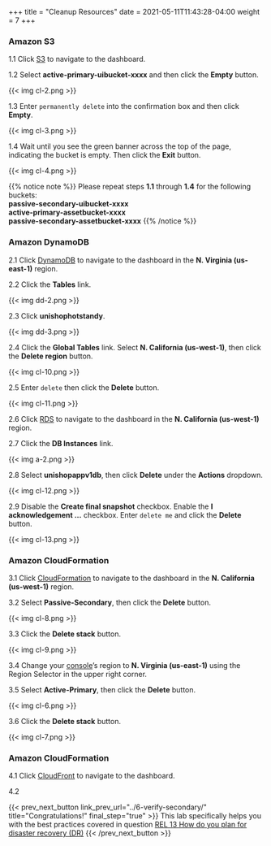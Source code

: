+++
title = "Cleanup Resources"
date =  2021-05-11T11:43:28-04:00
weight = 7
+++

### Amazon S3

1.1 Click [S3](https://us-east-1.console.aws.amazon.com/s3/home?region=us-east-1#/) to navigate to the dashboard.

1.2 Select **active-primary-uibucket-xxxx** and then click the **Empty** button.

{{< img cl-2.png >}}

1.3 Enter `permanently delete` into the confirmation box and then click **Empty**.

{{< img cl-3.png >}}

1.4 Wait until you see the green banner across the top of the page, indicating the bucket is empty. Then click the **Exit** button.

{{< img cl-4.png >}}

{{% notice note %}}
Please repeat steps **1.1** through **1.4** for the following buckets:</br>
**passive-secondary-uibucket-xxxx**</br>
**active-primary-assetbucket-xxxx**</br>
**passive-secondary-assetbucket-xxxx**
{{% /notice %}}

### Amazon DynamoDB 

2.1 Click [DynamoDB](https://us-east-1.console.aws.amazon.com/dynamodb/home?region=us-east-1#/) to navigate to the dashboard in the **N. Virginia (us-east-1)** region.

2.2 Click the **Tables** link.

{{< img dd-2.png >}}

2.3 Click **unishophotstandy**.

{{< img dd-3.png >}}

2.4 Click the **Global Tables** link.  Select **N. California (us-west-1)**, then click the **Delete region** button.

{{< img cl-10.png >}}

2.5 Enter `delete` then click the **Delete** button.

{{< img cl-11.png >}}

2.6 Click [RDS](https://us-west-1.console.aws.amazon.com/rds/home?region=us-west-1#/) to navigate to the dashboard in the **N. California (us-west-1)** region.

2.7 Click the **DB Instances** link.

{{< img a-2.png >}}

2.8  Select **unishopappv1db**, then click **Delete** under the **Actions** dropdown.

{{< img cl-12.png >}}

2.9  Disable the **Create final snapshot** checkbox. Enable the **I acknowledgement ...** checkbox.  Enter `delete me` and click the **Delete** button.

{{< img cl-13.png >}}

### Amazon CloudFormation

3.1 Click [CloudFormation](https://us-west-1.console.aws.amazon.com/cloudformation/home?region=us-west-1#/) to navigate to the dashboard in the **N. California (us-west-1)** region.

3.2 Select **Passive-Secondary**, then click the **Delete** button.

{{< img cl-8.png >}}

3.3 Click the **Delete stack** button.

{{< img cl-9.png >}}

3.4 Change your [console](https://us-east-1.console.aws.amazon.com/console)’s region to **N. Virginia (us-east-1)** using the Region Selector in the upper right corner.

3.5 Select **Active-Primary**, then click the **Delete** button.

{{< img cl-6.png >}}

3.6 Click the **Delete stack** button.

{{< img cl-7.png >}}

### Amazon CloudFormation

4.1 Click [CloudFront](https://console.aws.amazon.com/cloudfront/home?region=us-east-1#/) to navigate to the dashboard.

4.2 

{{< prev_next_button link_prev_url="../6-verify-secondary/" title="Congratulations!" final_step="true" >}}
This lab specifically helps you with the best practices covered in question [REL 13  How do you plan for disaster recovery (DR)](https://docs.aws.amazon.com/wellarchitected/latest/framework/a-failure-management.html)
{{< /prev_next_button >}}

